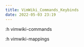 ```yaml
---
title: VimWiki_Commands_Keybinds
date: 2022-05-03 23:19
---
```

:h vimwiki-commands

:h vimwiki-mappings
